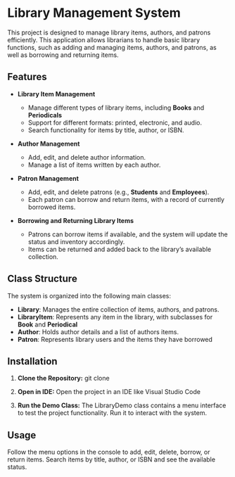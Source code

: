 # Library Management System
This project is designed to manage library items, authors, and patrons efficiently. This application allows librarians to handle basic library functions, such as adding and managing items, authors, and patrons, as well as borrowing and returning items.
## Features
- **Library Item Management**
  - Manage different types of library items, including **Books** and **Periodicals**
  - Support for different formats: printed, electronic, and audio.
  - Search functionality for items by title, author, or ISBN.

- **Author Management**
  - Add, edit, and delete author information.
  - Manage a list of items written by each author.

- **Patron Management**
  - Add, edit, and delete patrons (e.g., **Students** and **Employees**).
  - Each patron can borrow and return items, with a record of currently borrowed items.

- **Borrowing and Returning Library Items**
  - Patrons can borrow items if available, and the system will update the status and inventory accordingly.
  - Items can be returned and added back to the library’s available collection.

## Class Structure
The system is organized into the following main classes:

- **Library**: Manages the entire collection of items, authors, and patrons.
- **LibraryItem**: Represents any item in the library, with subclasses for **Book** and **Periodical**
- **Author**: Holds author details and a list of authors items.
- **Patron**: Represents library users and the items they have borrowed

## Installation
1. **Clone the Repository:**
   git clone <repository-url>

2. **Open in IDE:**
Open the project in an IDE like Visual Studio Code

3. **Run the Demo Class:**
The LibraryDemo class contains a menu interface to test the project functionality. Run it to interact with the system.

## Usage
Follow the menu options in the console to add, edit, delete, borrow, or return items.
Search items by title, author, or ISBN and see the available status.
